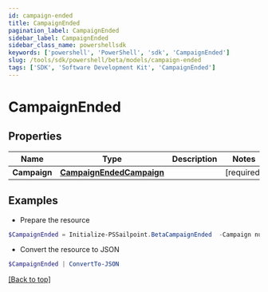 ```yaml
---
id: campaign-ended
title: CampaignEnded
pagination_label: CampaignEnded
sidebar_label: CampaignEnded
sidebar_class_name: powershellsdk
keywords: ['powershell', 'PowerShell', 'sdk', 'CampaignEnded'] 
slug: /tools/sdk/powershell/beta/models/campaign-ended
tags: ['SDK', 'Software Development Kit', 'CampaignEnded']
---
```



# CampaignEnded

## Properties

Name | Type | Description | Notes
------------ | ------------- | ------------- | -------------
**Campaign** |  [**CampaignEndedCampaign**](campaign-ended-campaign) |  | [required]

## Examples

- Prepare the resource
```powershell
$CampaignEnded = Initialize-PSSailpoint.BetaCampaignEnded  -Campaign null
```

- Convert the resource to JSON
```powershell
$CampaignEnded | ConvertTo-JSON
```


[[Back to top]](#) 

